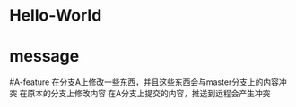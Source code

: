 # Hello-World
# message
#A-feature
在分支A上修改一些东西，并且这些东西会与master分支上的内容冲突
在原本的分支上修改内容
在A分支上提交的内容，推送到远程会产生冲突